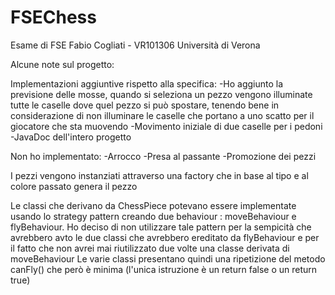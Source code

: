 # FSEChess
Esame di FSE
Fabio Cogliati - VR101306
Università di Verona

Alcune note sul progetto:

  Implementazioni aggiuntive rispetto alla specifica:
    -Ho aggiunto la previsione delle mosse, quando si seleziona un pezzo vengono illuminate tutte le caselle
     dove quel pezzo si può spostare, tenendo bene in considerazione di non illuminare le caselle che portano
     a uno scatto per il giocatore che sta muovendo
    -Movimento iniziale di due caselle per i pedoni
    -JavaDoc dell'intero progetto
    
  Non ho implementato:
    -Arrocco
    -Presa al passante
    -Promozione dei pezzi
    
I pezzi vengono instanziati attraverso una factory che in base al tipo e al colore passato genera il pezzo

Le classi che derivano da ChessPiece potevano essere implementate usando lo strategy pattern creando due behaviour :
moveBehaviour e flyBehaviour. Ho deciso di non utilizzare tale pattern per la sempicità che avrebbero avto le due classi che
avrebbero ereditato da flyBehaviour e per il fatto che non avrei mai riutilizzato due volte una classe derivata di moveBehaviour
Le varie classi presentano quindi una ripetizione del metodo canFly() che però è minima (l'unica istruzione è un return false
o un return true)
